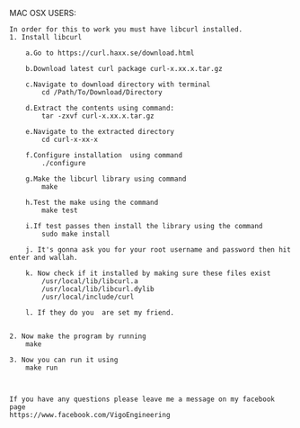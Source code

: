 MAC OSX USERS:

	In order for this to work you must have libcurl installed. 
	1. Install libcurl

		a.Go to https://curl.haxx.se/download.html

		b.Download latest curl package curl-x.xx.x.tar.gz

		c.Navigate to download directory with terminal
			cd /Path/To/Download/Directory

		d.Extract the contents using command:
			tar -zxvf curl-x.xx.x.tar.gz
		
		e.Navigate to the extracted directory
			cd curl-x-xx-x

		f.Configure installation  using command
			./configure

		g.Make the libcurl library using command
			make

		h.Test the make using the command
			make test

		i.If test passes then install the library using the command
			sudo make install

		j. It's gonna ask you for your root username and password then hit enter and wallah.

		k. Now check if it installed by making sure these files exist
			/usr/local/lib/libcurl.a
			/usr/local/lib/libcurl.dylib
			/usr/local/include/curl

		l. If they do you  are set my friend.		


	2. Now make the program by running
		make
	
	3. Now you can run it using 
		make run



	If you have any questions please leave me a message on my facebook page
	https://www.facebook.com/VigoEngineering

